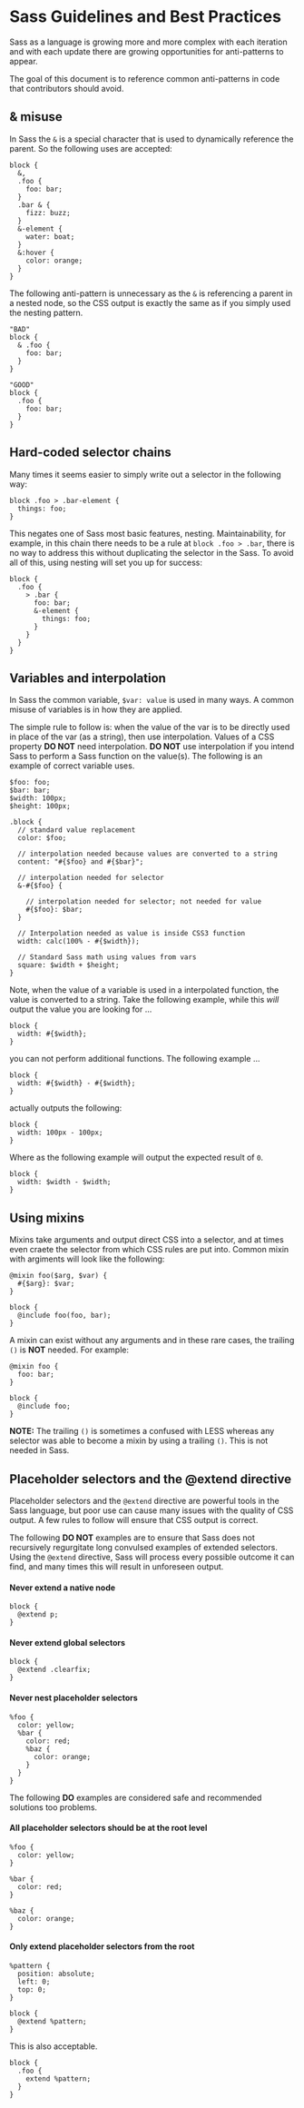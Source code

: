 # Sass Guidelines and Best Practices

Sass as a language is growing more and more complex with each iteration and with each update there are growing opportunities for anti-patterns to appear.

The goal of this document is to reference common anti-patterns in code that contributors should avoid.

## & misuse

In Sass the `&` is a special character that is used to dynamically reference the parent. So the following uses are accepted:

```
block {
  &,
  .foo {
    foo: bar;
  }
  .bar & {
    fizz: buzz;
  }
  &-element {
    water: boat;
  }
  &:hover {
    color: orange;
  }
}
```

The following anti-pattern is unnecessary as the `&` is referencing a parent in a nested node, so the CSS output is exactly the same as if you simply used the nesting pattern.

```
"BAD"
block {
  & .foo {
    foo: bar;
  }
}

"GOOD"
block {
  .foo {
    foo: bar;
  }
}
```

## Hard-coded selector chains

Many times it seems easier to simply write out a selector in the following way:

```
block .foo > .bar-element {
  things: foo;
}
```

This negates one of Sass most basic features, nesting. Maintainability, for example, in this chain there needs to be a rule at `block .foo > .bar`, there is no way to address this without duplicating the selector in the Sass. To avoid all of this, using nesting will set you up for success:

```
block {
  .foo {
    > .bar {
      foo: bar;
      &-element {
        things: foo;
      }
    }
  }
}
```

## Variables and interpolation

In Sass the common variable, `$var: value` is used in many ways. A common misuse of variables is in how they are applied.

The simple rule to follow is: when the value of the var is to be directly used in place of the var (as a string), then use interpolation. Values of a CSS property __DO NOT__ need interpolation. __DO NOT__ use interpolation if you intend Sass to perform a Sass function on the value(s). The following is an example of correct variable uses.

```
$foo: foo;
$bar: bar;
$width: 100px;
$height: 100px;

.block {
  // standard value replacement
  color: $foo;

  // interpolation needed because values are converted to a string
  content: "#{$foo} and #{$bar}";

  // interpolation needed for selector
  &-#{$foo} {

    // interpolation needed for selector; not needed for value
    #{$foo}: $bar;
  }

  // Interpolation needed as value is inside CSS3 function
  width: calc(100% - #{$width});

  // Standard Sass math using values from vars
  square: $width + $height;
}
```

Note, when the value of a variable is used in a interpolated function, the value is converted to a string. Take the following example, while this *will* output the value you are looking for ...

```
block {
  width: #{$width};
}
```

you can not perform additional functions. The following example ...

```
block {
  width: #{$width} - #{$width};
}
```

actually outputs the following:

```
block {
  width: 100px - 100px;
}
```

Where as the following example will output the expected result of `0`.

```
block {
  width: $width - $width;
}
```

## Using mixins

Mixins take arguments and output direct CSS into a selector, and at times even craete the selector from which CSS rules are put into. Common mixin with argiments will look like the following:

```
@mixin foo($arg, $var) {
  #{$arg}: $var;
}

block {
  @include foo(foo, bar);
}
```

A mixin can exist without any arguments and in these rare cases, the trailing `()` is __NOT__ needed. For example:

```
@mixin foo {
  foo: bar;
}

block {
  @include foo;
}
```

__NOTE:__ The trailing `()` is sometimes a confused with LESS whereas any selector was able to become a mixin by using a trailing `()`. This is not needed in Sass.

## Placeholder selectors and the @extend directive

Placeholder selectors and the `@extend` directive are powerful tools in the Sass language, but poor use can cause many issues with the quality of CSS output. A few rules to follow will ensure that CSS output is correct.

The following __DO NOT__ examples are to ensure that Sass does not recursively regurgitate long convulsed examples of extended selectors. Using the `@extend` directive, Sass will process every possible outcome it can find, and many times this will result in unforeseen output.

#### Never extend a native node
```
block {
  @extend p;
}
```

#### Never extend global selectors
```
block {
  @extend .clearfix;
}
```

#### Never nest placeholder selectors

```
%foo {
  color: yellow;
  %bar {
    color: red;
    %baz {
      color: orange;
    }
  }
}
```

The following __DO__ examples are considered safe and recommended solutions too problems.

#### All placeholder selectors should be at the root level

```
%foo {
  color: yellow;
}

%bar {
  color: red;
}

%baz {
  color: orange;
}
```

#### Only extend placeholder selectors from the root
```
%pattern {
  position: absolute;
  left: 0;
  top: 0;
}

block {
  @extend %pattern;
}
```

This is also acceptable.

```
block {
  .foo {
    extend %pattern;
  }
}
```
